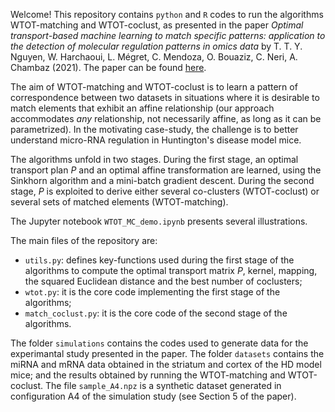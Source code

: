 Welcome! This repository contains `python` and `R` codes to run the algorithms WTOT-matching and WTOT-coclust, as presented in the paper *Optimal transport-based machine learning to match specific patterns: application to the detection of molecular regulation patterns in omics data* by T. T. Y. Nguyen, W. Harchaoui, L. Mégret, C. Mendoza, O. Bouaziz, C. Neri, A. Chambaz (2021). The paper can be found [here](https://hal.archives-ouvertes.fr/hal-03293786/). 


The aim of WTOT-matching and WTOT-coclust is to learn a pattern of correspondence between two datasets in situations where it is desirable to match elements that exhibit an affine relationship (our approach accommodates *any* relationship, not necessarily affine, as long as it can be parametrized). In the motivating case-study, the challenge is to better understand micro-RNA regulation in Huntington's disease model mice. 

The algorithms unfold in two stages. During the first stage, an optimal transport plan *P* and an optimal affine transformation are learned, using the Sinkhorn algorithm and a mini-batch gradient descent. During the second stage, *P* is exploited to derive either several co-clusters (WTOT-coclust) or several sets of matched elements (WTOT-matching).

The Jupyter notebook `WTOT_MC_demo.ipynb` presents several illustrations. 

The main files of the repository are:
- `utils.py`: defines key-functions used during the first stage of the algorithms to compute the optimal transport matrix *P*, kernel, mapping, the squared Euclidean distance and the best number of coclusters;
- `wtot.py`: it is the core code implementing the first stage of the algorithms;
- `match_coclust.py`: it is the core code of the second stage of the algorithms. 

The folder `simulations` contains the codes used to generate data for the experimantal study presented in the paper. The folder `datasets` contains the miRNA and mRNA data obtained in the striatum and cortex of the HD model mice; and the results obtained by running the WTOT-matching and WTOT-coclust. The file `sample_A4.npz` is a synthetic dataset generated in configuration A4 of the simulation study (see Section 5 of the paper). 




